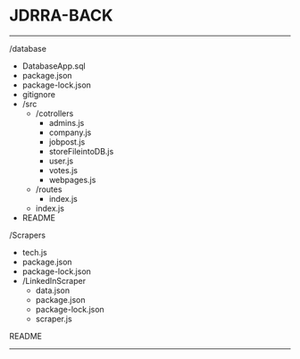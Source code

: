 # JDRRA-BACK
-------

/database
  * DatabaseApp.sql
  * package.json
  * package-lock.json
  * gitignore
  * /src
      * /cotrollers
        * admins.js
        * company.js
        * jobpost.js
        * storeFileintoDB.js
        * user.js
        * votes.js
        * webpages.js
      * /routes
        * index.js
      * index.js
  * README

/Scrapers
  * tech.js
  * package.json
  * package-lock.json
  * /LinkedInScraper
      * data.json
      * package.json
      * package-lock.json
      * scraper.js

README

---

